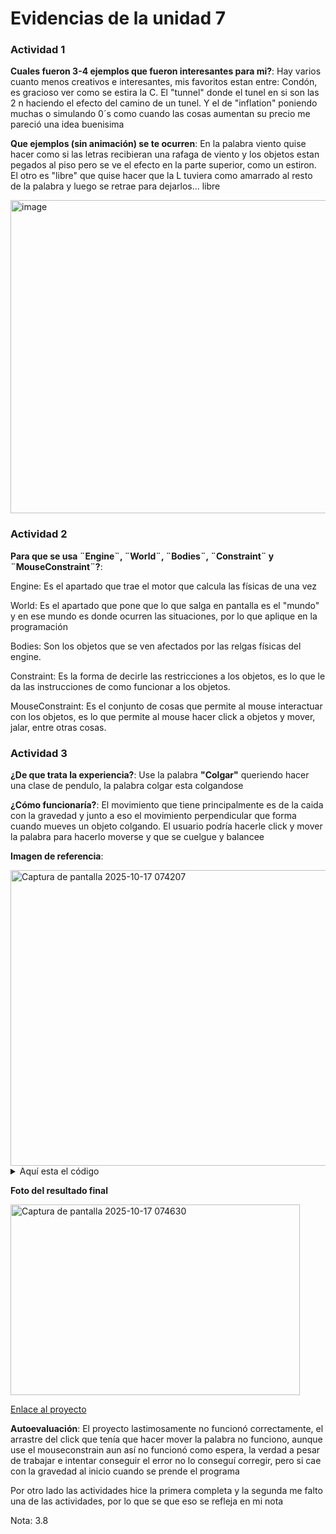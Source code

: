 # Evidencias de la unidad 7


### Actividad 1


__Cuales fueron 3-4 ejemplos que fueron interesantes para mi?__: Hay varios cuanto menos creativos e interesantes, mis favoritos estan entre: Condón, es gracioso ver como se estira la C. El "tunnel" donde el tunel en si son las 2 n haciendo el efecto del camino de un tunel. Y el de "inflation" poniendo muchas o simulando 0´s como cuando las cosas aumentan su precio me pareció una idea buenisima 

__Que ejemplos (sin animación) se te ocurren__: En la palabra viento quise hacer como si las letras recibieran una rafaga de viento y los objetos estan pegados al piso pero se ve el efecto en la parte superior, como un estiron. El otro es "libre" que quise hacer que la L tuviera como amarrado al resto de la palabra y luego se retrae para dejarlos... libre

<img width="587" height="501" alt="image" src="https://github.com/user-attachments/assets/bb924e2d-9361-462c-ad47-938778aefc54" />


### Actividad 2


__Para que se usa ¨Engine¨, ¨World¨, ¨Bodies¨, ¨Constraint¨ y ¨MouseConstraint¨?__: 

Engine: Es el apartado que trae el motor que calcula las físicas de una vez

World: Es el apartado que pone que lo que salga en pantalla es el "mundo" y en ese mundo es donde ocurren las situaciones, por lo que aplique en la programación

Bodies: Son los objetos que se ven afectados por las relgas físicas del engine. 

Constraint: Es la forma de decirle las restricciones a los objetos, es lo que le da las instrucciones de como funcionar a los objetos.

MouseConstraint: Es el conjunto de cosas que permite al mouse interactuar con los objetos, es lo que permite al mouse hacer click a objetos y mover, jalar, entre otras cosas. 

### Actividad 3 

__¿De que trata la experiencia?__: Use la palabra **"Colgar"** queriendo hacer una clase de pendulo, la palabra colgar esta colgandose

__¿Cómo funcionaría?__: El movimiento que tiene principalmente es de la caida con la gravedad y junto a eso el movimiento perpendicular que forma cuando mueves un objeto colgando. El usuario podría hacerle click y mover la palabra para hacerlo moverse y que se cuelgue y balancee

__Imagen de referencia__: 

<img width="860" height="473" alt="Captura de pantalla 2025-10-17 074207" src="https://github.com/user-attachments/assets/0dc50e65-a22d-4fc4-848c-11185ce31abc" />



<details>

<summary> Aquí esta el código </summary>

```javascript


let Engine = Matter.Engine,
    Render = Matter.Render,
    World = Matter.World,
    Bodies = Matter.Bodies,
    Constraint = Matter.Constraint,
    Mouse = Matter.Mouse,
    MouseConstraint = Matter.MouseConstraint;

let engine;
let world;
let wordBody;
let stringConstraint;

function setup() {
  let canvas = createCanvas(800, 500);
  engine = Engine.create();
  world = engine.world;

  // Fondo estilo "cielo"
  background(180, 220, 255);

  // Crear el cuerpo de la palabra (un rectángulo que representa el texto)
  let wordWidth = 120;
  let wordHeight = 40;
  wordBody = Bodies.rectangle(width / 2, 200, wordWidth, wordHeight, {
    restitution: 0.4,
    friction: 0.3,
  });
  World.add(world, wordBody);

  // Crear una "cuerda" que sostiene el cuerpo desde arriba (un constraint)
  stringConstraint = Constraint.create({
    pointA: { x: width / 2, y: 50 }, // punto fijo en el aire
    bodyB: wordBody,
    pointB: { x: 0, y: -wordHeight / 2 }, // se une desde arriba del rectángulo
    stiffness: 0.05, // elasticidad de la cuerda
    length: 150, // largo de la cuerda
  });
  World.add(world, stringConstraint);

  // Habilitar interacción con el mouse
  const canvasMouse = Mouse.create(canvas.elt);
  const mouseConstraint = MouseConstraint.create(engine, {
    mouse: canvasMouse,
  });
  World.add(world, mouseConstraint);

  // Iniciar el motor físico
  Engine.run(engine);
}

function draw() {
  background(180, 220, 255); // fondo azul cielo

  // Dibujar la cuerda
  stroke(60);
  strokeWeight(2);
  line(
    stringConstraint.pointA.x,
    stringConstraint.pointA.y,
    wordBody.position.x,
    wordBody.position.y - 20
  );

  // Dibujar la palabra "colgar"
  push();
  translate(wordBody.position.x, wordBody.position.y);
  rotate(wordBody.angle);
  noStroke();
  fill(30);
  textAlign(CENTER, CENTER);
  textSize(32);
  text("colgar", 0, 0);
  pop();
}

```

</details>


__Foto del resultado final__

<img width="463" height="305" alt="Captura de pantalla 2025-10-17 074630" src="https://github.com/user-attachments/assets/db53c9e8-a5be-487d-993d-9464e7bd20bf" />

[Enlace al proyecto](https://editor.p5js.org/gokuru12/sketches/jhDpuq58M)


__Autoevaluación__: El proyecto lastimosamente no funcionó correctamente, el arrastre del click que tenía que hacer mover la palabra no funciono, aunque use el mouseconstrain aun así no funcionó como espera, la verdad a pesar de trabajar e intentar conseguir el error no lo conseguí corregir, pero si cae con la gravedad al inicio cuando se prende el programa

Por otro lado las actividades hice la primera completa y la segunda me falto una de las actividades, por lo que se que eso se refleja en mi nota

Nota: 3.8
